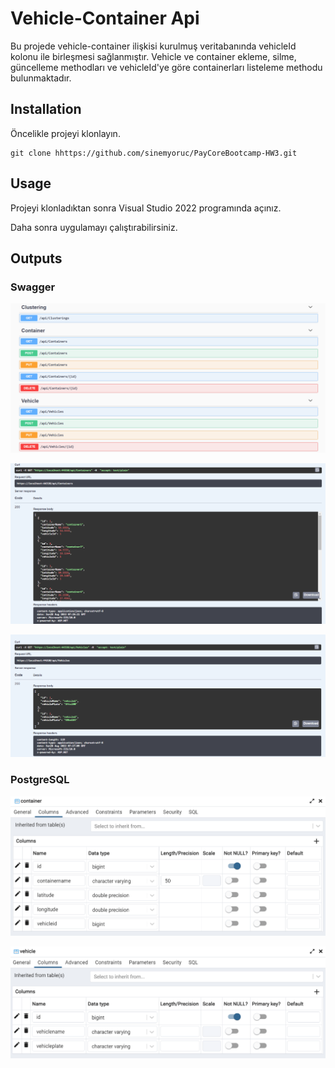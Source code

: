 # Vehicle-Container Api
Bu projede vehicle-container ilişkisi kurulmuş veritabanında vehicleId kolonu ile birleşmesi sağlanmıştır. Vehicle ve container ekleme, silme, güncelleme methodları ve vehicleId'ye göre containerları listeleme methodu bulunmaktadır.

## Installation
Öncelikle projeyi klonlayın.

```
git clone hhttps://github.com/sinemyoruc/PayCoreBootcamp-HW3.git
```

## Usage
Projeyi klonladıktan sonra Visual Studio 2022 programında açınız.

Daha sonra uygulamayı çalıştırabilirsiniz.


## Outputs

### Swagger
![](/Screenshots/swagger.png)

![](/Screenshots/get1.png)

![](/Screenshots/get-vehicle.png)


### PostgreSQL
![](/Screenshots/container-psql.png)

![](/Screenshots/vehicle-psql.png)
